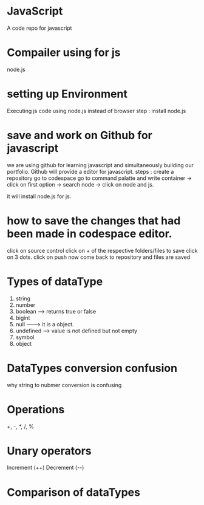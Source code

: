 # JavaScript
A code repo for javascript

# Compailer using for js
node.js

# setting up Environment
Executing js code using node.js instead of browser
step : 
  install node.js

# save and work on Github for javascript
we are using github for learning javascript and simultaneously building our portfolio.
Github will provide a editor for javascript.
steps :
  create a repository
  go to codespace
  go to command palatte and write container -> click on first option -> search node -> 
  click on node and js.

  it will install node.js for js.

# how to save the changes that had been made in codespace editor.
click on source control
click on + of the respective folders/files to save
click on 3 dots.
click on push
now come back to repository and files are saved 

# Types of dataType
1. string
2. number
3. boolean  --> returns true or false
4. bigint
5. null    ---> it is a object.
6. undefined   --> value is not defined but not empty
7. symbol
8. object

# DataTypes conversion confusion
why string to nubmer conversion is confusing

# Operations 
+, -, *, /, %

# Unary operators
Increment (++)
Decrement (--)


# Comparison of dataTypes
